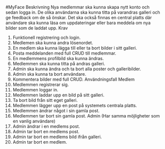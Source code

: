 #MyFace
Beskrivning
Nya medlemmar ska kunna skapa nytt konto och sedan logga in. De olika användarna ska kunna titta på varandras galleri och ge feedback om de så önskar. Det ska också finnas en central platts där användare ska kunna läsa om uppdateringar eller bara meddela om nya bilder som de laddat upp.
Krav
1.	Funktionell registrering och login.
2.	Medlemen ska kunna andra lösenordet.
3.	En medlem ska kunna lägga till eller ta bort bilder i sitt galleri.
4.	Posta meddelanden med full CRUD till medlemmar.
5.	En medlemmens profilbild ska kunna ändras.
6.	Medlemmen ska kunna titta på andras galleri.
7.	Admin ska kunna ändra och ta bort alla poster och galleribilder.
8.	Admin ska kunna ta bort användare. 
9.	Kommentera bilder med full CRUD.
Användningsfall
Medlem
1.	Medlemmen registrerar sig.
2.	Medlemmen loggar in.
3.	Medlemmen laddar upp en bild på sitt galleri.
4.	Ta bort bild från sitt eget galleri.
5.	Medlemmen lägger upp en post på systemets centrala platts.
6.	Medlemmen ändrar något i sin gamla post.
7.	Medlemmen tar bort sin gamla post.
Admin
(Har samma möjligheter som en vanlig användare)
1.	Admin ändrar i en medlems post.
2.	Admin tar bort en medlems post.
3.	Admin tar bort en medlems bild ifrån galleri.
4.	Admin tar bort en medlem. 
